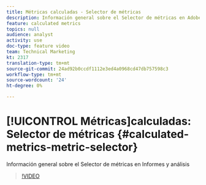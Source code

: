 ```yaml
---
title: Métricas calculadas - Selector de métricas
description: Información general sobre el Selector de métricas en Adobe Analytics
feature: calculated metrics
topics: null
audience: analyst
activity: use
doc-type: feature video
team: Technical Marketing
kt: 2317
translation-type: tm+mt
source-git-commit: 24ad92b0ccdf1112e3ed4a0968cd47db757598c3
workflow-type: tm+mt
source-wordcount: '24'
ht-degree: 0%

---
```



# [!UICONTROL Métricas]calculadas: Selector de métricas {#calculated-metrics-metric-selector}

Información general sobre el Selector de métricas en Informes y análisis

>[!VIDEO](https://video.tv.adobe.com/v/25410/?quality=12)
